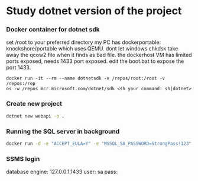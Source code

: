 # Study dotnet version of the project

### Docker container for dotnet sdk
set /root to your preferred directory
my PC has dockerportable: knockshore/portable which uses QEMU. dont let windows chkdsk take away the qcow2 file when it finds as bad file.
the dockerhost VM has limited ports exposed, needs 1433 port exposed. edit the boot.bat to expose the port 1433.

```
docker run -it --rm --name dotnetsdk -v /repos/root:/root -v /repos:/rep
os -w /repos mcr.microsoft.com/dotnet/sdk <sh your command: sh|dotnet>
```

### Create new project
```sh
dotnet new webapi -o .
```

### Running the SQL server in background
```sh
docker run -d -e "ACCEPT_EULA=Y" -e "MSSQL_SA_PASSWORD=StrongPass!123" --name studysql -p 1433:1433 -d mcr.microsoft.com/mssql/server:2022-latest
```

### SSMS login
database engine: 127.0.0.1,1433
user: sa
pass: <password>
